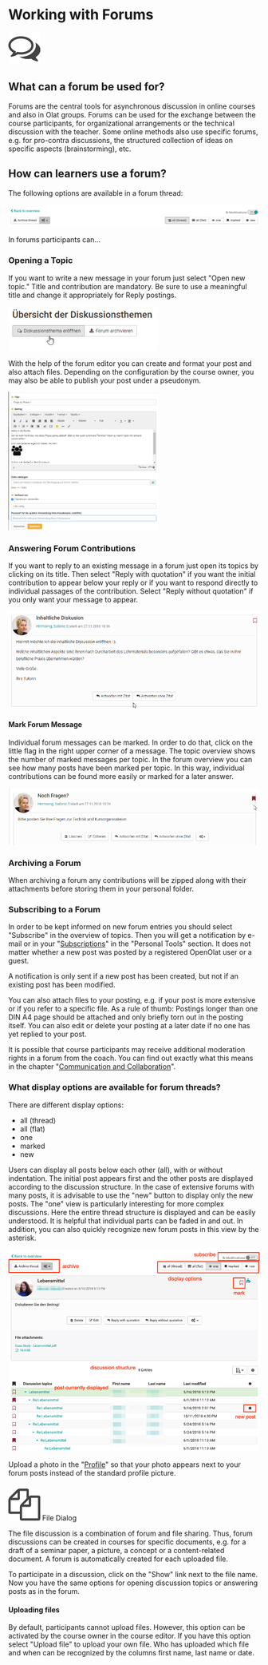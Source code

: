 # Working with Forums

![](assets/forum.png)

## What can a forum be used for?

Forums are the central tools for asynchronous discussion in online courses and
also in Olat groups. Forums can be used for the exchange between the course
participants, for organizational arrangements or the technical discussion with
the teacher. Some online methods also use specific forums, e.g. for pro-contra
discussions, the structured collection of ideas on specific aspects
(brainstorming), etc.

## How can learners use a forum?

The following options are available in a forum thread:

![](assets/Forum_EN.png)

In forums participants can...

### Opening a Topic

If you want to write a new message in your forum just select "Open new topic."
Title and contribution are mandatory. Be sure to use a meaningful title and
change it appropriately for Reply postings.

![](assets/Diskussionsthema_eroeffnen.png)

With the help of the forum editor you can create and format your post and also
attach files. Depending on the configuration by the course owner, you may also
be able to publish your post under a pseudonym.

![](assets/Posting.png)

### Answering Forum Contributions

If you want to reply to an existing message in a forum just open its topics by
clicking on its title. Then select "Reply with quotation" if you want the
initial contribution to appear below your reply or if you want to respond
directly to individual passages of the contribution. Select "Reply without
quotation" if you only want your message to appear.

![](assets/Posting_beantworten.png)

#### Mark Forum Message

Individual forum messages can be marked. In order to do that, click on the
little flag in the right upper corner of a message. The topic overview shows
the number of marked messages per topic. In the forum overview you can see how
many posts have been marked per topic. In this way, individual contributions
can be found more easily or marked for a later answer.

![](assets/Posting_markieren.png)

### Archiving a Forum

When archiving a forum any contributions will be zipped along with their
attachments before storing them in your personal folder.

### Subscribing to a Forum

In order to be kept informed on new forum entries you should select
"Subscribe" in the overview of topics. Then you will get a notification by
e-mail or in your "[Subscriptions](Personal+menu+and+general+components.html)"
in the "Personal Tools" section. It does not matter whether a new post was
posted by a registered OpenOlat user or a guest.

A notification is only sent if a new post has been created, but not if an
existing post has been modified.

You can also attach files to your posting, e.g. if your post is more extensive
or if you refer to a specific file. As a rule of thumb: Postings longer than
one DIN A4 page should be attached and only briefly torn out in the posting
itself. You can also edit or delete your posting at a later date if no one has
yet replied to your post.

It is possible that course participants may receive additional moderation
rights in a forum from the coach. You can find out exactly what this means in
the chapter "[Communication and
Collaboration](../course_elements/Communication_and_Collaboration.md)".

### What display options are available for forum threads?

There are different display options:

* all (thread)
* all (flat)
* one
* marked
* new

Users can display all posts below each other (all), with or without
indentation. The initial post appears first and the other posts are displayed
according to the discussion structure. In the case of extensive forums with
many posts, it is advisable to use the "new" button to display only the new
posts. The "one" view is particularly interesting for more complex
discussions. Here the entire thread structure is displayed and can be easily
understood. It is helpful that individual parts can be faded in and out. In
addition, you can also quickly recognize new forum posts in this view by the
asterisk.

![](assets/Forum_neu_EN2.png)

Upload a photo in the "[Profile](../personal/Personal_Menu.md)" so that your photo
appears next to your forum posts instead of the standard profile picture.

###

![](assets/file_discussion.png)
File Dialog

The file discussion is a combination of forum and file sharing. Thus, forum
discussions can be created in courses for specific documents, e.g. for a draft
of a seminar paper, a picture, a concept or a content-related document. A
forum is automatically created for each uploaded file.

To participate in a discussion, click on the "Show" link next to the file
name. Now you have the same options for opening discussion topics or answering
posts as in the forum.

#### Uploading files

By default, participants cannot upload files. However, this option can be
activated by the course owner in the course editor. If you have this option
select "Upload file" to upload your own file. Who has uploaded which file and
when can be recognized by the columns first name, last name or date.
